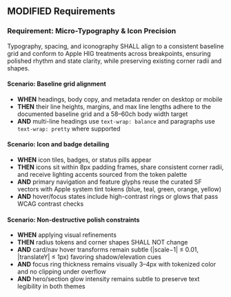 ## MODIFIED Requirements

### Requirement: Micro-Typography & Icon Precision

Typography, spacing, and iconography SHALL align to a consistent baseline grid and conform to Apple HIG treatments across breakpoints, ensuring polished rhythm and state clarity, while preserving existing corner radii and shapes.

#### Scenario: Baseline grid alignment

- **WHEN** headings, body copy, and metadata render on desktop or mobile
- **THEN** their line heights, margins, and max line lengths adhere to the documented baseline grid and a 58–60ch body width target
- **AND** multi-line headings use `text-wrap: balance` and paragraphs use `text-wrap: pretty` where supported

#### Scenario: Icon and badge detailing

- **WHEN** icon tiles, badges, or status pills appear
- **THEN** icons sit within 8px padding frames, share consistent corner radii, and receive lighting accents sourced from the token palette
- **AND** primary navigation and feature glyphs reuse the curated SF vectors with Apple system tint tokens (blue, teal, green, orange, yellow)
- **AND** hover/focus states include high-contrast rings or glows that pass WCAG contrast checks

#### Scenario: Non-destructive polish constraints

- **WHEN** applying visual refinements
- **THEN** radius tokens and corner shapes SHALL NOT change
- **AND** card/nav hover transforms remain subtle (|scale−1| ≤ 0.01, |translateY| ≤ 1px) favoring shadow/elevation cues
- **AND** focus ring thickness remains visually 3–4px with tokenized color and no clipping under overflow
- **AND** hero/section glow intensity remains subtle to preserve text legibility in both themes

